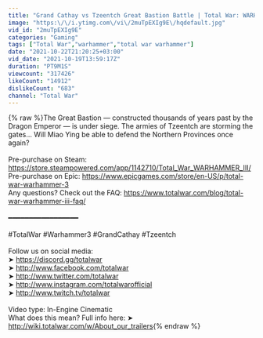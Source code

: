 ```yaml
---
title: "Grand Cathay vs Tzeentch Great Bastion Battle | Total War: WARHAMMER III"
image: "https:\/\/i.ytimg.com\/vi\/2muTpEXIg9E\/hqdefault.jpg"
vid_id: "2muTpEXIg9E"
categories: "Gaming"
tags: ["Total War","warhammer","total war warhammer"]
date: "2021-10-22T21:20:25+03:00"
vid_date: "2021-10-19T13:59:17Z"
duration: "PT9M1S"
viewcount: "317426"
likeCount: "14912"
dislikeCount: "683"
channel: "Total War"
---
```

{% raw %}The Great Bastion — constructed thousands of years past by the Dragon Emperor — is under siege. The armies of Tzeentch are storming the gates... Will Miao Ying be able to defend the Northern Provinces once again?<br /><br />Pre-purchase on Steam: <a rel="nofollow" target="blank" href="https://store.steampowered.com/app/1142710/Total_War_WARHAMMER_III/">https://store.steampowered.com/app/1142710/Total_War_WARHAMMER_III/</a><br />Pre-purchase on Epic: <a rel="nofollow" target="blank" href="https://www.epicgames.com/store/en-US/p/total-war-warhammer-3">https://www.epicgames.com/store/en-US/p/total-war-warhammer-3</a><br />Any questions? Check out the FAQ: <a rel="nofollow" target="blank" href="https://www.totalwar.com/blog/total-war-warhammer-iii-faq/">https://www.totalwar.com/blog/total-war-warhammer-iii-faq/</a><br /><br />━━━━━━━━━━━━━━━━━<br /><br />#TotalWar #Warhammer3 #GrandCathay #Tzeentch<br /><br />Follow us on social media:<br />➤ <a rel="nofollow" target="blank" href="https://discord.gg/totalwar">https://discord.gg/totalwar</a><br />➤ <a rel="nofollow" target="blank" href="http://www.facebook.com/totalwar">http://www.facebook.com/totalwar</a><br />➤ <a rel="nofollow" target="blank" href="http://www.twitter.com/totalwar">http://www.twitter.com/totalwar</a><br />➤ <a rel="nofollow" target="blank" href="http://www.instagram.com/totalwarofficial">http://www.instagram.com/totalwarofficial</a><br />➤ <a rel="nofollow" target="blank" href="http://www.twitch.tv/totalwar">http://www.twitch.tv/totalwar</a><br /><br />Video type: In-Engine Cinematic<br />What does this mean? Full info here: ➤ <a rel="nofollow" target="blank" href="http://wiki.totalwar.com/w/About_our_trailers">http://wiki.totalwar.com/w/About_our_trailers</a>{% endraw %}
